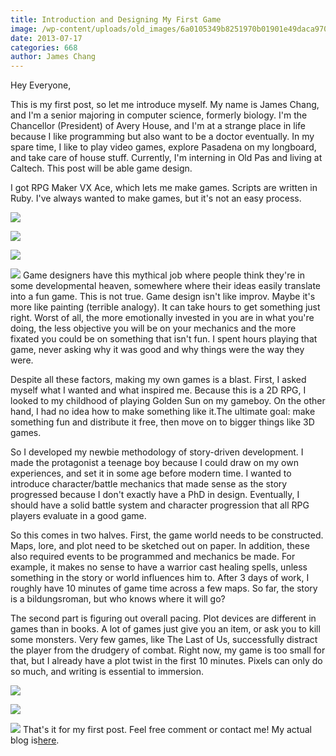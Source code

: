 ```yaml
---
title: Introduction and Designing My First Game
image: /wp-content/uploads/old_images/6a0105349b8251970b01901e49daca970b.png
date: 2013-07-17
categories: 668
author: James Chang
---
```



Hey Everyone,

This is my first post, so let me introduce myself. My name is James Chang, and I'm a senior majoring in computer science, formerly biology. I'm the Chancellor (President) of Avery House, and I'm at a strange place in life because I like programming but also want to be a doctor eventually. In my spare time, I like to play video games, explore Pasadena on my longboard, and take care of house stuff. Currently, I'm interning in Old Pas and living at Caltech. This post will be able game design.

I got RPG Maker VX Ace, which lets me make games. Scripts are written in Ruby. I've always wanted to make games, but it's not an easy process.


![](/old_images/6a0105349b8251970b01901e49db35970b.png)

![](/old_images/6a0105349b8251970b0191043fec7a970c.png)

![](/old_images/6a0105349b8251970b01901e49dd18970b.png)

![](/old_images/caltech_as_it_happens/6a0105349b8251970b0192ac092120970d.png)
Game designers have this mythical job where people think they're in some developmental heaven, somewhere where their ideas easily translate into a fun game. This is not true. Game design isn't like improv. Maybe it's more like painting (terrible analogy). It can take hours to get something just right. Worst of all, the more emotionally invested in you are in what you're doing, the less objective you will be on your mechanics and the more fixated you could be on something that isn't fun. I spent hours playing that game, never asking why it was good and why things were the way they were.

Despite all these factors, making my own games is a blast. First, I asked myself what I wanted and what inspired me. Because this is a 2D RPG, I looked to my childhood of playing Golden Sun on my gameboy. On the other hand, I had no idea how to make something like it.The ultimate goal: make something fun and distribute it free, then move on to bigger things like 3D games.

So I developed my newbie methodology of story-driven development. I made the protagonist a teenage boy because I could draw on my own experiences, and set it in some age before modern time. I wanted to introduce character/battle mechanics that made sense as the story progressed because I don't exactly have a PhD in design. Eventually, I should have a solid battle system and character progression that all RPG players evaluate in a good game.

So this comes in two halves. First, the game world needs to be constructed. Maps, lore, and plot need to be sketched out on paper. In addition, these also required events to be programmed and mechanics be made. For example, it makes no sense to have a warrior cast healing spells, unless something in the story or world influences him to. After 3 days of work, I roughly have 10 minutes of game time across a few maps. So far, the story is a bildungsroman, but who knows where it will go?

The second part is figuring out overall pacing. Plot devices are different in games than in books. A lot of games just give you an item, or ask you to kill some monsters. Very few games, like The Last of Us, successfully distract the player from the drudgery of combat. Right now, my game is too small for that, but I already have a plot twist in the first 10 minutes. Pixels can only do so much, and writing is essential to immersion.


![](/old_images/6a0105349b8251970b01901e49dc2f970b.png)

![](/old_images/caltech_as_it_happens/6a0105349b8251970b0192ac09201d970d.png)


![](/old_images/caltech_as_it_happens/6a0105349b8251970b0192ac09201d970d.png)
That's it for my first post. Feel free comment or contact me! My actual blog is[here](https://www.longboardcat.com/).

